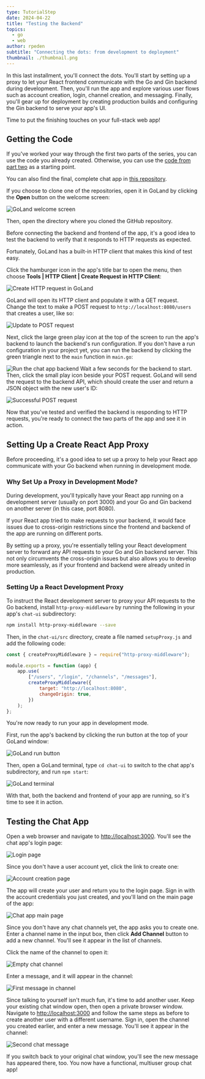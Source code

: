```yaml
---
type: TutorialStep
date: 2024-04-22
title: "Testing the Backend"
topics:
  - go
  - web
author: rpeden
subtitle: "Connecting the dots: from development to deployment"
thumbnail: ./thumbnail.png
---
```


In this last installment, you'll connect the dots. You'll start by setting up a proxy to let your React frontend communicate with the Go and Gin backend during development. Then, you'll run the app and explore various user flows such as account creation, login, channel creation, and messaging. Finally, you'll gear up for deployment by creating production builds and configuring the Gin backend to serve your app's UI.

Time to put the finishing touches on your full-stack web app!

## Getting the Code

If you've worked your way through the first two parts of the series, you can use the code you already created. Otherwise, you can use the [code from part two](https://github.com/rpeden/go-gin-react-part2) as a starting point.

You can also find the final, complete chat app in [this repository](https://github.com/rpeden/go-gin-react-part3).

If you choose to clone one of the repositories, open it in GoLand by clicking the **Open** button on the welcome screen:

![GoLand welcome screen](./images/1.png)

Then, open the directory where you cloned the GitHub repository.

Before connecting the backend and frontend of the app, it's a good idea to test the backend to verify that it responds to HTTP requests as expected.

Fortunately, GoLand has a built-in HTTP client that makes this kind of test easy.

Click the hamburger icon in the app's title bar to open the menu, then choose **Tools | HTTP Client | Create Request in HTTP Client**:

![Create HTTP request in GoLand](./images/2.png)

GoLand will open its HTTP client and populate it with a GET request. Change the text to make a POST request to `http://localhost:8080/users` that creates a user, like so:

![Update to POST request](./images/3.png)

Next, click the large green play icon at the top of the screen to run the app's backend to launch the backend's run configuration. If you don't have a run configuration in your project yet, you can run the backend by clicking the green triangle next to the `main` function in `main.go`:

![Run the chat app backend](./images/4.png)
Wait a few seconds for the backend to start. Then, click the small play icon beside your POST request. GoLand will send the request to the backend API, which should create the user and return a JSON object with the new user's ID:

![Successful POST request](./images/5.png)

Now that you've tested and verified the backend is responding to HTTP requests, you're ready to connect the two parts of the app and see it in action.

## Setting Up a Create React App Proxy

Before proceeding, it's a good idea to set up a proxy to help your React app communicate with your Go backend when running in development mode.

### Why Set Up a Proxy in Development Mode?

During development, you'll typically have your React app running on a development server (usually on port 3000) and your Go and Gin backend on another server (in this case, port 8080).

If your React app tried to make requests to your backend, it would face issues due to cross-origin restrictions since the frontend and backend of the app are running on different ports.

By setting up a proxy, you're essentially telling your React development server to forward any API requests to your Go and Gin backend server. This not only circumvents the cross-origin issues but also allows you to develop more seamlessly, as if your frontend and backend were already united in production.

### Setting Up a React Development Proxy

To instruct the React development server to proxy your API requests to the Go backend, install `http-proxy-middleware` by running the following in your app's `chat-ui` subdirectory:

```sh
npm install http-proxy-middleware --save
```

Then, in the `chat-ui/src` directory, create a file named `setupProxy.js` and add the following code:

```javascript
const { createProxyMiddleware } = require("http-proxy-middleware");

module.exports = function (app) {
	app.use(
		["/users", "/login", "/channels", "/messages"],
		createProxyMiddleware({
			target: "http://localhost:8080",
			changeOrigin: true,
		})
	);
};
```

You're now ready to run your app in development mode.

First, run the app's backend by clicking the run button at the top of your GoLand window:

![GoLand run button](./images/6.png)

Then, open a GoLand terminal, type `cd chat-ui` to switch to the chat app's subdirectory, and run `npm start`:

![GoLand terminal](./images/7.png)

With that, both the backend and frontend of your app are running, so it's time to see it in action.

## Testing the Chat App

Open a web browser and navigate to [http://localhost:3000](http://localhost:3000). You'll see the chat app's login page:

![Login page](./images/8.png)

Since you don't have a user account yet, click the link to create one:

![Account creation page](./images/9.png)

The app will create your user and return you to the login page. Sign in with the account credentials you just created, and you'll land on the main page of the app:

![Chat app main page](./images/10.png)

Since you don't have any chat channels yet, the app asks you to create one. Enter a channel name in the input box, then click **Add Channel** button to add a new channel. You'll see it appear in the list of channels.

Click the name of the channel to open it:

![Empty chat channel](./images/11.png)

Enter a message, and it will appear in the channel:

![First message in channel](./images/12.png)

Since talking to yourself isn't much fun, it's time to add another user. Keep your existing chat window open, then open a private browser window. Navigate to [http://localhost:3000](http://localhost:3000) and follow the same steps as before to create another user with a different username. Sign in, open the channel you created earlier, and enter a new message. You'll see it appear in the channel:

![Second chat message](./images/13.png)

If you switch back to your original chat window, you'll see the new message has appeared there, too. You now have a functional, multiuser group chat app!
